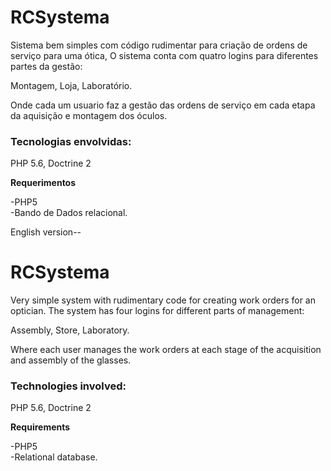 # RCSystema

Sistema bem simples com código rudimentar para criação de ordens de serviço para uma ótica, O sistema conta com quatro logins para diferentes partes da gestão:

Montagem, Loja, Laboratório.

Onde cada um usuario faz a gestão das ordens de serviço em cada etapa da aquisição e montagem dos óculos.

<h3>Tecnologias envolvidas:</h3>

PHP 5.6, Doctrine 2

<b>Requerimentos</b>

-PHP5<br>
-Bando de Dados relacional.

English version--
# RCSystema

Very simple system with rudimentary code for creating work orders for an optician. The system has four logins for different parts of management:

Assembly, Store, Laboratory.

Where each user manages the work orders at each stage of the acquisition and assembly of the glasses.

<h3>Technologies involved:</h3>

PHP 5.6, Doctrine 2

<b>Requirements</b>

-PHP5<br>
-Relational database.
